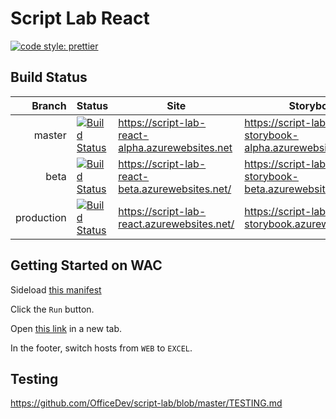 # Script Lab React

[![code style: prettier](https://img.shields.io/badge/code_style-prettier-ff69b4.svg?style=flat-square)](https://github.com/prettier/prettier)

## Build Status

|     Branch | Status                                                                                                                                                                 | Site                                             | Storybook                                                   |
| ---------: | ---------------------------------------------------------------------------------------------------------------------------------------------------------------------- | ------------------------------------------------ | ----------------------------------------------------------- |
|     master | [![Build Status](https://travis-ci.com/OfficeDev/script-lab-react.svg?token=QwPYmFbjQw87cQmG1ogy&branch=master)](https://travis-ci.com/OfficeDev/script-lab-react)     | https://script-lab-react-alpha.azurewebsites.net | https://script-lab-react-storybook-alpha.azurewebsites.net/ |
|       beta | [![Build Status](https://travis-ci.com/OfficeDev/script-lab-react.svg?token=QwPYmFbjQw87cQmG1ogy&branch=beta)](https://travis-ci.com/OfficeDev/script-lab-react)       | https://script-lab-react-beta.azurewebsites.net/ | https://script-lab-react-storybook-beta.azurewebsites.net/  |
| production | [![Build Status](https://travis-ci.com/OfficeDev/script-lab-react.svg?token=QwPYmFbjQw87cQmG1ogy&branch=production)](https://travis-ci.com/OfficeDev/script-lab-react) | https://script-lab-react.azurewebsites.net/      | https://script-lab-react-storybook.azurewebsites.net/       |

## Getting Started on WAC

Sideload [this manifest](https://github.com/OfficeDev/script-lab-react/blob/master/manifests/script-lab-react-alpha.xml)

Click the `Run` button.

Open [this link](https://script-lab-react-alpha.azurewebsites.net) in a new tab.

In the footer, switch hosts from `WEB` to `EXCEL`.

## Testing
https://github.com/OfficeDev/script-lab/blob/master/TESTING.md
